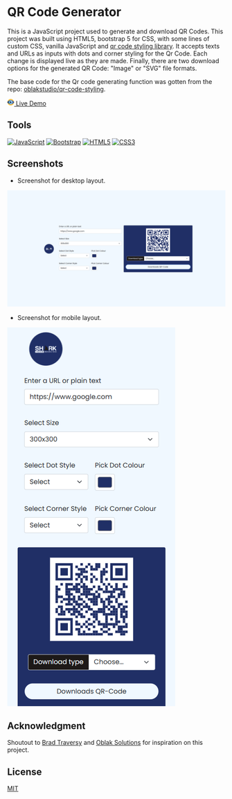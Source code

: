 # QR Code Generator

This is a JavaScript project used to generate and download QR Codes. This project was built using HTML5, bootstrap 5 for CSS, with some lines of custom CSS, vanilla JavaScript and [qr code styling library][def]. It accepts texts and URLs as inputs with dots and corner styling for the Qr Code. Each change is displayed live as they are made. Finally, there are two download options for the generated QR Code: "Image" or "SVG" file formats.

The base code for the Qr code generating function was gotten from the repo: [oblakstudio/qr-code-styling][def2].

[<img src="img/eye.png" width="16" height="16" alt="QR Code Generator" /> Live Demo][def8]

## Tools

<a href="https://developer.mozilla.org/en-US/docs/Web/JavaScript" target="_blank" rel="noreferrer"><img src="https://raw.githubusercontent.com/danielcranney/readme-generator/main/public/icons/skills/javascript-colored.svg" width="36" height="36" alt="JavaScript" /></a>
<a href="https://getbootstrap.com/" target="_blank" rel="noreferrer"><img src="https://raw.githubusercontent.com/danielcranney/readme-generator/main/public/icons/skills/bootstrap-colored.svg" width="36" height="36" alt="Bootstrap" /></a>
<a href="https://developer.mozilla.org/en-US/docs/Glossary/HTML5" target="_blank" rel="noreferrer"><img src="https://raw.githubusercontent.com/danielcranney/readme-generator/main/public/icons/skills/html5-colored.svg" width="36" height="36" alt="HTML5" /></a>
<a href="https://www.w3.org/TR/CSS/#css" target="_blank" rel="noreferrer"><img src="https://raw.githubusercontent.com/danielcranney/readme-generator/main/public/icons/skills/css3-colored.svg" width="36" height="36" alt="CSS3" /></a>

## Screenshots

- Screenshot for desktop layout.

![Desktop layout][def6]

- Screenshot for mobile layout.

![Desktop layout][def7]

## Acknowledgment

Shoutout to [Brad Traversy][def3] and [Oblak Solutions][def4] for inspiration on this project.

## License

[MIT][def5]

[def]: https://reactjsexample.com/javascript-library-for-generating-qr-codes-with-a-logo-and-styling/
[def2]: https://github.com/oblakstudio/qr-code-styling?ref=reactjsexample.com
[def3]: https://github.com/bradtraversy
[def4]: https://github.com/oblakstudio
[def5]: https://choosealicense.com/licenses/mit/
[def6]: /img/QR-Code-Generator-site-DESKTOP.png
[def7]: /img/QR-Code-Generator-site-MOBILE.png
[def8]: https://stevemarcel.github.io/QR-Code-Generator/
[button icon]: https://img.shields.io/badge/Installation-EF2D5E?style=for-the-badge&logoColor=white&logo=DocuSign
